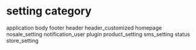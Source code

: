 # setting category


application
body
footer
header
header_customized
homepage
nosale_setting
notification_user
plugin
product_setting
sms_setting
status
store_setting